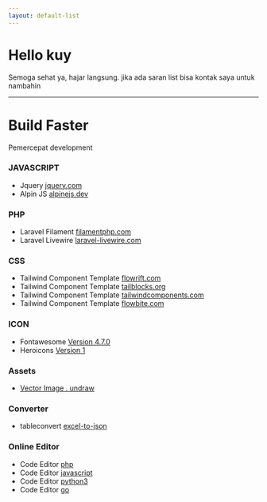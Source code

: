 ```yaml
---
layout: default-list
---
```


# Hello kuy

Semoga sehat ya, hajar langsung. jika ada saran list bisa kontak saya untuk nambahin

***

# Build Faster

Pemercepat development

### JAVASCRIPT  

- Jquery [jquery.com](https://api.jquery.com/)
- Alpin JS [alpinejs.dev](https://alpinejs.dev/start-here)

### PHP  
- Laravel Filament [filamentphp.com](https://filamentphp.com/)
- Laravel Livewire [laravel-livewire.com](https://laravel-livewire.com/docs/2.x/quickstart)

### CSS 
- Tailwind Component Template [flowrift.com](https://flowrift.com/c/newsletter)
- Tailwind Component Template [tailblocks.org](https://tailblocks.org)
- Tailwind Component Template [tailwindcomponents.com](https://tailwindcomponents.com)
- Tailwind Component Template [flowbite.com](https://flowbite.com)

### ICON
- Fontawesome [Version 4.7.0](https://fontawesome.com/v4.7.0/cheatsheet/)
- Heroicons [Version 1](https://v1.heroicons.com/)
	
### Assets
- [Vector Image . undraw](https://undraw.co/)

### Converter
- tableconvert [excel-to-json](https://tableconvert.com/excel-to-json)

### Online Editor

- Code Editor [php](https://paiza.io/en/projects/new?language=php)
- Code Editor [javascript](https://paiza.io/en/languages/javascript)
- Code Editor [python3](https://paiza.io/en/projects/new?language=python3)
- Code Editor [go](https://paiza.io/en/projects/new?language=go)
